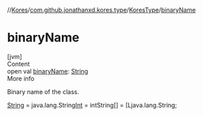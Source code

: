 //[Kores](../../index.md)/[com.github.jonathanxd.kores.type](../index.md)/[KoresType](index.md)/[binaryName](binary-name.md)



# binaryName  
[jvm]  
Content  
open val [binaryName](binary-name.md): [String](https://kotlinlang.org/api/latest/jvm/stdlib/kotlin/-string/index.html)  
More info  


Binary name of the class.



[String](https://kotlinlang.org/api/latest/jvm/stdlib/kotlin/-string/index.html) = java.lang.String[Int](https://kotlinlang.org/api/latest/jvm/stdlib/kotlin/-int/index.html) = intString[] = [Ljava.lang.String;

  



